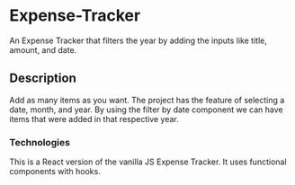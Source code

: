 # Expense-Tracker
An Expense Tracker that filters the year by adding the inputs like title, amount, and date.

## Description
 Add as many items as you want. The project has the feature of selecting a date, month, and year. By using the filter by date component we can have items that were added in that respective year.
 
 ### Technologies
 This is a React version of the vanilla JS Expense Tracker. It uses functional components with hooks.
